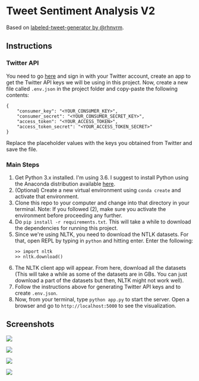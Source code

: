 # Tweet Sentiment Analysis V2
Based on [labeled-tweet-generator by @rhnvrm](https://github.com/rhnvrm/labeled-tweet-generator).

## Instructions

### Twitter API
You need to go [here](https://apps.twitter.com/) and sign in with your Twitter account, create an app to get the Twitter API keys we will be using in this project. Now, create a new file called `.env.json` in the project folder and copy-paste the following contents:
```
{
    "consumer_key": "<YOUR_CONSUMER_KEY>",
    "consumer_secret": "<YOUR_CONSUMER_SECRET_KEY>",
    "access_token": "<YOUR_ACCESS_TOKEN>",
    "access_token_secret": "<YOUR_ACCESS_TOKEN_SECRET>"
}
```
Replace the placeholder values with the keys you obtained from Twitter and save the file.

### Main Steps

1. Get Python 3.x installed. I'm using 3.6. I suggest to install Python using the Anaconda distribution available [here](https://www.continuum.io/downloads).
1. (Optional) Create a new virtual environment using `conda create` and activate that environment.
1. Clone this repo to your computer and change into that directory in your terminal. Note: If you followed (2), make sure you activate the environment before proceeding any further.
1. Do `pip install -r requirements.txt`. This will take a while to download the dependencies for running this project.
1. Since we're using NLTK, you need to download the NTLK datasets. For that, open REPL by typing in `python` and hitting enter. Enter the following:
    ```
    >> import nltk
    >> nltk.download()
    ```
1. The NLTK client app will appear. From here, download all the datasets (This will take a while as some of the datasets are in GBs. You can just download a part of the datasets but then, NLTK might not work well).
1. Follow the instructions above for generating Twitter API keys and to create `.env.json`.
1. Now, from your terminal, type `python app.py` to start the server. Open a browser and go to `http://localhost:5000` to see the visualization.


## Screenshots

![](https://i.imgur.com/dqlkcCP.png)

![](https://i.imgur.com/c25PJaW.png)

![](https://i.imgur.com/dPx8M05.png)

![](https://i.imgur.com/jcL2Nyb.png)
